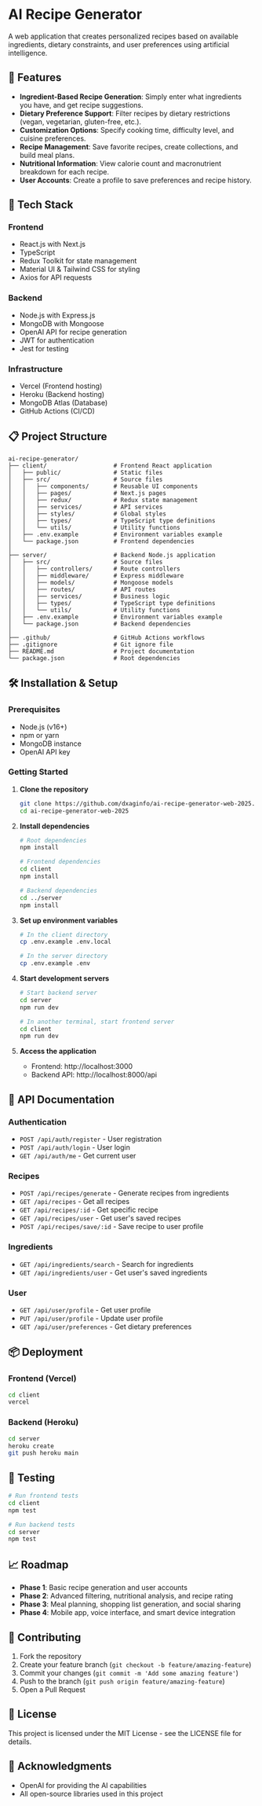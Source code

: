 # AI Recipe Generator

A web application that creates personalized recipes based on available ingredients, dietary constraints, and user preferences using artificial intelligence.

## 🌟 Features

- **Ingredient-Based Recipe Generation**: Simply enter what ingredients you have, and get recipe suggestions.
- **Dietary Preference Support**: Filter recipes by dietary restrictions (vegan, vegetarian, gluten-free, etc.).
- **Customization Options**: Specify cooking time, difficulty level, and cuisine preferences.
- **Recipe Management**: Save favorite recipes, create collections, and build meal plans.
- **Nutritional Information**: View calorie count and macronutrient breakdown for each recipe.
- **User Accounts**: Create a profile to save preferences and recipe history.

## 🚀 Tech Stack

### Frontend
- React.js with Next.js
- TypeScript
- Redux Toolkit for state management
- Material UI & Tailwind CSS for styling
- Axios for API requests

### Backend
- Node.js with Express.js
- MongoDB with Mongoose
- OpenAI API for recipe generation
- JWT for authentication
- Jest for testing

### Infrastructure
- Vercel (Frontend hosting)
- Heroku (Backend hosting)
- MongoDB Atlas (Database)
- GitHub Actions (CI/CD)

## 📋 Project Structure

```
ai-recipe-generator/
├── client/                   # Frontend React application
│   ├── public/               # Static files
│   ├── src/                  # Source files
│   │   ├── components/       # Reusable UI components
│   │   ├── pages/            # Next.js pages
│   │   ├── redux/            # Redux state management
│   │   ├── services/         # API services
│   │   ├── styles/           # Global styles
│   │   ├── types/            # TypeScript type definitions
│   │   └── utils/            # Utility functions
│   ├── .env.example          # Environment variables example
│   └── package.json          # Frontend dependencies
│
├── server/                   # Backend Node.js application
│   ├── src/                  # Source files
│   │   ├── controllers/      # Route controllers
│   │   ├── middleware/       # Express middleware
│   │   ├── models/           # Mongoose models
│   │   ├── routes/           # API routes
│   │   ├── services/         # Business logic
│   │   ├── types/            # TypeScript type definitions
│   │   └── utils/            # Utility functions
│   ├── .env.example          # Environment variables example
│   └── package.json          # Backend dependencies
│
├── .github/                  # GitHub Actions workflows
├── .gitignore                # Git ignore file
├── README.md                 # Project documentation
└── package.json              # Root dependencies
```

## 🛠️ Installation & Setup

### Prerequisites
- Node.js (v16+)
- npm or yarn
- MongoDB instance
- OpenAI API key

### Getting Started

1. **Clone the repository**
   ```bash
   git clone https://github.com/dxaginfo/ai-recipe-generator-web-2025.git
   cd ai-recipe-generator-web-2025
   ```

2. **Install dependencies**
   ```bash
   # Root dependencies
   npm install

   # Frontend dependencies
   cd client
   npm install

   # Backend dependencies
   cd ../server
   npm install
   ```

3. **Set up environment variables**
   ```bash
   # In the client directory
   cp .env.example .env.local

   # In the server directory
   cp .env.example .env
   ```

4. **Start development servers**
   ```bash
   # Start backend server
   cd server
   npm run dev

   # In another terminal, start frontend server
   cd client
   npm run dev
   ```

5. **Access the application**
   - Frontend: http://localhost:3000
   - Backend API: http://localhost:8000/api

## 📝 API Documentation

### Authentication
- `POST /api/auth/register` - User registration
- `POST /api/auth/login` - User login
- `GET /api/auth/me` - Get current user

### Recipes
- `POST /api/recipes/generate` - Generate recipes from ingredients
- `GET /api/recipes` - Get all recipes
- `GET /api/recipes/:id` - Get specific recipe
- `GET /api/recipes/user` - Get user's saved recipes
- `POST /api/recipes/save/:id` - Save recipe to user profile

### Ingredients
- `GET /api/ingredients/search` - Search for ingredients
- `GET /api/ingredients/user` - Get user's saved ingredients

### User
- `GET /api/user/profile` - Get user profile
- `PUT /api/user/profile` - Update user profile
- `GET /api/user/preferences` - Get dietary preferences

## 📦 Deployment

### Frontend (Vercel)
```bash
cd client
vercel
```

### Backend (Heroku)
```bash
cd server
heroku create
git push heroku main
```

## 🧪 Testing

```bash
# Run frontend tests
cd client
npm test

# Run backend tests
cd server
npm test
```

## 📈 Roadmap

- **Phase 1**: Basic recipe generation and user accounts
- **Phase 2**: Advanced filtering, nutritional analysis, and recipe rating
- **Phase 3**: Meal planning, shopping list generation, and social sharing
- **Phase 4**: Mobile app, voice interface, and smart device integration

## 👥 Contributing

1. Fork the repository
2. Create your feature branch (`git checkout -b feature/amazing-feature`)
3. Commit your changes (`git commit -m 'Add some amazing feature'`)
4. Push to the branch (`git push origin feature/amazing-feature`)
5. Open a Pull Request

## 📄 License

This project is licensed under the MIT License - see the LICENSE file for details.

## 🙏 Acknowledgments

- OpenAI for providing the AI capabilities
- All open-source libraries used in this project